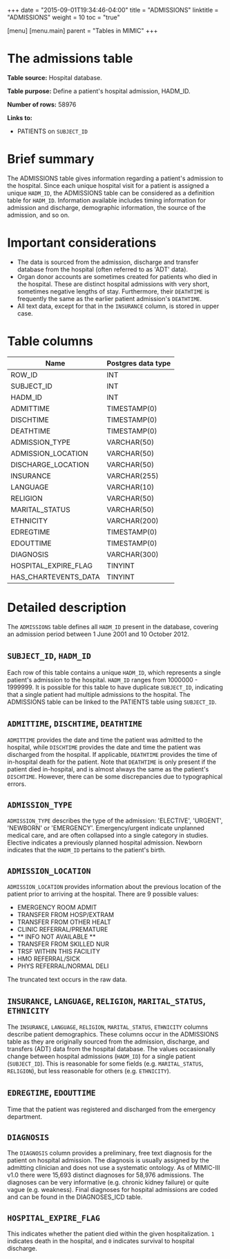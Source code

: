 +++
date = "2015-09-01T19:34:46-04:00"
title = "ADMISSIONS"
linktitle = "ADMISSIONS"
weight = 10
toc = "true"

[menu]
  [menu.main]
    parent = "Tables in MIMIC"
+++

# The admissions table

**Table source:** Hospital database.

**Table purpose:** Define a patient's hospital admission, HADM\_ID.

**Number of rows:** 58976

**Links to:**

* PATIENTS on `SUBJECT_ID`

# Brief summary

The ADMISSIONS table gives information regarding a patient's admission to the hospital. Since each unique hospital visit for a patient is assigned a unique `HADM_ID`, the ADMISSIONS table can be considered as a definition table for `HADM_ID`. Information available includes timing information for admission and discharge, demographic information, the source of the admission, and so on.

# Important considerations

* The data is sourced from the admission, discharge and transfer database from the hospital (often referred to as 'ADT' data).
* Organ donor accounts are sometimes created for patients who died in the hospital. These are distinct hospital admissions with very short, sometimes negative lengths of stay. Furthermore, their `DEATHTIME` is frequently the same as the earlier patient admission's `DEATHTIME`.
* All text data, except for that in the `INSURANCE` column, is stored in upper case.

# Table columns

Name | Postgres data type
---- | ----
ROW\_ID | INT
SUBJECT\_ID | INT
HADM\_ID | INT
ADMITTIME | TIMESTAMP(0)
DISCHTIME | TIMESTAMP(0)
DEATHTIME | TIMESTAMP(0)
ADMISSION\_TYPE | VARCHAR(50)
ADMISSION\_LOCATION | VARCHAR(50)
DISCHARGE\_LOCATION | VARCHAR(50)
INSURANCE | VARCHAR(255)
LANGUAGE | VARCHAR(10)
RELIGION | VARCHAR(50)
MARITAL\_STATUS | VARCHAR(50)
ETHNICITY | VARCHAR(200)
EDREGTIME | TIMESTAMP(0)
EDOUTTIME | TIMESTAMP(0)
DIAGNOSIS | VARCHAR(300)
HOSPITAL\_EXPIRE_FLAG | TINYINT
HAS\_CHARTEVENTS_DATA | TINYINT

# Detailed description

The `ADMISSIONS` table defines all `HADM_ID` present in the database, covering an admission period between 1 June 2001 and 10 October 2012.

## `SUBJECT_ID`, `HADM_ID`

Each row of this table contains a unique `HADM_ID`, which represents a single patient's admission to the hospital. `HADM_ID` ranges from 1000000 - 1999999. It is possible for this table to have duplicate `SUBJECT_ID`, indicating that a single patient had multiple admissions to the hospital. The ADMISSIONS table can be linked to the PATIENTS table using `SUBJECT_ID`.

## `ADMITTIME`, `DISCHTIME`, `DEATHTIME`

`ADMITTIME` provides the date and time the patient was admitted to the hospital, while `DISCHTIME` provides the date and time the patient was discharged from the hospital. If applicable, `DEATHTIME` provides the time of in-hospital death for the patient. Note that `DEATHTIME` is only present if the patient died in-hospital, and is almost always the same as the patient's `DISCHTIME`. However, there can be some discrepancies due to typographical errors.

## `ADMISSION_TYPE`

`ADMISSION_TYPE` describes the type of the admission: 'ELECTIVE', 'URGENT', 'NEWBORN' or 'EMERGENCY'. Emergency/urgent indicate unplanned medical care, and are often collapsed into a single category in studies. Elective indicates a previously planned hospital admission. Newborn indicates that the `HADM_ID` pertains to the patient's birth.

## `ADMISSION_LOCATION`

`ADMISSION_LOCATION` provides information about the previous location of the patient prior to arriving at the hospital. There are 9 possible values:

* EMERGENCY ROOM ADMIT
* TRANSFER FROM HOSP/EXTRAM
* TRANSFER FROM OTHER HEALT
* CLINIC REFERRAL/PREMATURE
* ** INFO NOT AVAILABLE **
* TRANSFER FROM SKILLED NUR
* TRSF WITHIN THIS FACILITY
* HMO REFERRAL/SICK
* PHYS REFERRAL/NORMAL DELI

The truncated text occurs in the raw data.

## `INSURANCE`, `LANGUAGE`, `RELIGION`, `MARITAL_STATUS`, `ETHNICITY`

The `INSURANCE`, `LANGUAGE`, `RELIGION`, `MARITAL_STATUS`, `ETHNICITY` columns describe patient demographics. These columns occur in the ADMISSIONS table as they are originally sourced from the admission, discharge, and transfers (ADT) data from the hospital database. The values occasionally change between hospital admissions (`HADM_ID`) for a single patient (`SUBJECT_ID`). This is reasonable for some fields (e.g. `MARITAL_STATUS`, `RELIGION`), but less reasonable for others (e.g. `ETHNICITY`).

## `EDREGTIME`, `EDOUTTIME`

Time that the patient was registered and discharged from the emergency department.

## `DIAGNOSIS`

The `DIAGNOSIS` column provides a preliminary, free text diagnosis for the patient on hospital admission. The diagnosis is usually assigned by the admitting clinician and does not use a systematic ontology. As of MIMIC-III v1.0 there were 15,693 distinct diagnoses for 58,976 admissions. The diagnoses can be very informative (e.g. chronic kidney failure) or quite vague (e.g. weakness). Final diagnoses for hospital admissions are coded and can be found in the DIAGNOSES_ICD table.

## `HOSPITAL_EXPIRE_FLAG`

This indicates whether the patient died within the given hospitalization. `1` indicates death in the hospital, and `0` indicates survival to hospital discharge.
